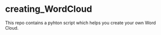 # creating_WordCloud
This repo contains a pyhton script which helps you create your own Word Cloud.
